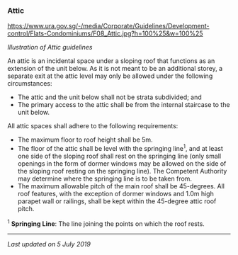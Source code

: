 ### Attic

<https://www.ura.gov.sg/-/media/Corporate/Guidelines/Development-control/Flats-Condominiums/F08_Attic.jpg?h=100%25&w=100%25>

*Illustration of Attic guidelines*

An attic is an incidental space under a sloping roof that functions as
an extension of the unit below. As it is not meant to be an additional
storey, a separate exit at the attic level may only be allowed under the
following circumstances:

-   The attic and the unit below shall not be strata subdivided; and
-   The primary access to the attic shall be from the internal staircase
    to the unit below.

All attic spaces shall adhere to the following requirements:

-   The maximum floor to roof height shall be 5m.
-   The floor of the attic shall be level with the springing
    line<sup>1</sup>, and at least one side of the sloping roof shall
    rest on the springing line (only small openings in the form of
    dormer windows may be allowed on the side of the sloping roof
    resting on the springing line). The Competent Authority may
    determine where the springing line is to be taken from.
-   The maximum allowable pitch of the main roof shall be 45-degrees.
    All roof features, with the exception of dormer windows and 1.0m
    high parapet wall or railings, shall be kept within the 45-degree
    attic roof pitch.

<sup>1</sup> **Springing Line**: The line joining the points on which
the roof rests.

------------------------------------------------------------------------

*Last updated on 5 July 2019*
